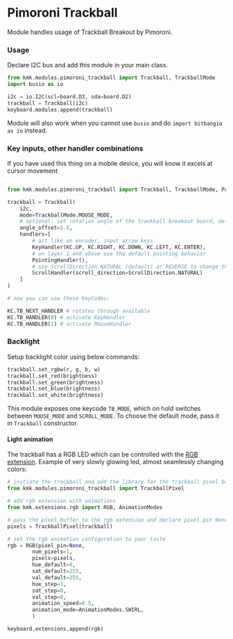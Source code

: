 # Pimoroni Trackball

Module handles usage of Trackball Breakout by Pimoroni.

### Usage

Declare I2C bus and add this module in your main class.

```python
from kmk.modules.pimoroni_trackball import Trackball, TrackballMode
import busio as io

i2c = io.I2C(scl=board.D3, sda=board.D2)
trackball = Trackball(i2c)
keyboard.modules.append(trackball)
```

Module will also work when you cannot use `busio` and do `import bitbangio as io` instead.

### Key inputs, other handler combinations

If you have used this thing on a mobile device, you will know it excels at cursor movement

```python

from kmk.modules.pimoroni_trackball import Trackball, TrackballMode, PointingHandler, KeyHandler, ScrollHandler, ScrollDirection

trackball = Trackball(
    i2c, 
    mode=TrackballMode.MOUSE_MODE, 
    # optional: set rotation angle of the trackball breakout board, default is 1
    angle_offset=1.6, 
    handlers=[
        # act like an encoder, input arrow keys
        KeyHandler(KC.UP, KC.RIGHT, KC.DOWN, KC.LEFT, KC.ENTER), 
        # on layer 1 and above use the default pointing behavior
        PointingHandler(),
        # use ScrollDirection.NATURAL (default) or REVERSE to change the scrolling direction
        ScrollHandler(scroll_direction=ScrollDirection.NATURAL)
    ]
)

# now you can use these KeyCodes:

KC.TB_NEXT_HANDLER # rotates through available 
KC.TB_HANDLER(0) # activate KeyHandler 
KC.TB_HANDLER(1) # activate MouseHandler

```


### Backlight

Setup backlight color using below commands:

```python
trackball.set_rgbw(r, g, b, w)
trackball.set_red(brightness)
trackball.set_green(brightness)
trackball.set_blue(brightness)
trackball.set_white(brightness)
```

This module exposes one keycode `TB_MODE`, which on hold switches between `MOUSE_MODE` and `SCROLL_MODE`.
To choose the default mode, pass it in `Trackball` constructor.


#### Light animation

The trackball has a RGB LED which can be controlled with the [RGB extension](http://kmkfw.io/docs/rgb).
Example of very slowly glowing led, almost seamlessly changing colors:

```python
# initiate the trackball and add the library for the trackball pixel buffer
from kmk.modules.pimoroni_trackball import TrackballPixel

# add rgb extension with animations
from kmk.extensions.rgb import RGB, AnimationModes

# pass the pixel buffer to the rgb extension and declare pixel pin None
pixels = TrackballPixel(trackball)

# set the rgb animation configuration to your taste
rgb = RGB(pixel_pin=None,
        num_pixels=1,
        pixels=pixels,
        hue_default=0,
        sat_default=255,
        val_default=255,
        hue_step=1,
        sat_step=0,
        val_step=0,
        animation_speed=0.5,
        animation_mode=AnimationModes.SWIRL,
        )

keyboard.extensions.append(rgb)
```


